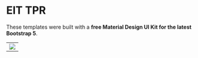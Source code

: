 # EIT TPR


These templates were built with a **free Material Design UI Kit for the latest Bootstrap 5**.

<table>
  <tbody>
    <tr>
      <td>
          <a href="https://mdbootstrap.com/freebies/blog/" alt="Bootstrap 5" rel="dofollow">
          		<img src="https://res.cloudinary.com/dqb0rdm5h/image/upload/v1634883893/readme_jry9zl.png">
          </a>
      </td>
    </tr>
   </tbody>
</table>


